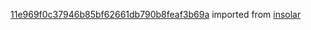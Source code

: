 [11e969f0c37946b85bf62661db790b8feaf3b69a](https://github.com/insolar/insolar/commit/11e969f0c37946b85bf62661db790b8feaf3b69a) imported from [insolar](https://github.com/insolar/insolar)

